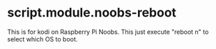 # script.module.noobs-reboot
This is for kodi on Raspberry Pi Noobs. This just execute "reboot n" to select which OS to boot.
